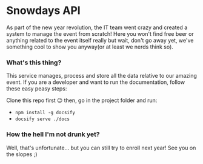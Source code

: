 # Snowdays API
As part of the new year revolution, the IT team went crazy and created a system to manage the event from scratch! Here you won't find free beer or anything related to the event itself really but wait, don't go away yet, we've something cool to show you anyway(or at least we nerds think so). 

### What's this thing?
This service manages, process and store all the data relative to our amazing event. If you are a developer and want to run the documentation, follow these easy peasy steps:

Clone this repo first 😉 then, go in the project folder and run:

- `npm install -g docsify`
- `docsify serve ./docs`

### How the hell I'm not drunk yet?
Well, that's unfortunate... but you can still try to enroll next year! See you on the slopes ;)